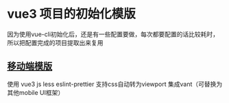 # vue3 项目的初始化模版
因为使用vue-cli初始化后，还是有一些配置要做，每次都要配置的话比较耗时，所以把配置完成的项目提取出来复用

## [移动端模版](https://github.com/qppq54s/vue3-templates/tree/main/mobile)
使用 vue3 js less eslint-prettier 支持css自动转为viewport 集成vant（可替换为其他mobile UI框架）
